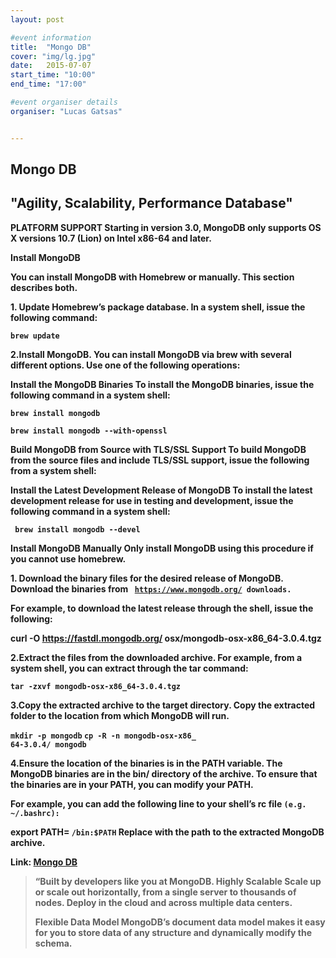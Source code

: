 ```yaml
---
layout: post

#event information
title:  "Mongo DB"
cover: "img/lg.jpg"
date:   2015-07-07
start_time: "10:00"
end_time: "17:00"

#event organiser details
organiser: "Lucas Gatsas"


---
```

<h2 class="section-heading">Mongo DB</h2>
<h2 class="section-heading">"Agility, Scalability, Performance Database"</h2>


<strong>
PLATFORM SUPPORT
Starting in version 3.0, MongoDB only supports OS X versions 10.7 (Lion) on Intel x86-64 and later.<strong>


<strong>Install MongoDB</strong>

You can install MongoDB with <strong>Homebrew</strong> or manually. This section describes both.


1.<strong> Update Homebrew’s package database.</strong> 
In a system shell, issue the following command: 

<code>brew update </code>


2.<strong>Install MongoDB.</strong> 
You can install MongoDB via brew with several different options. Use one of the following operations:

<strong>Install the MongoDB Binaries</strong> 
To install the MongoDB binaries, issue the following command in a system shell:

<code>brew install mongodb</code>


<code>brew install mongodb --with-openssl</code> 



<strong> Build MongoDB from Source with TLS/SSL Support<strong> 
To build MongoDB from the source files and include TLS/SSL support, issue the following from a system shell:




<strong> Install the Latest Development Release of MongoDB</strong> 
To install the latest development release for use in testing and development, issue the following command in a system shell:



<code> brew install mongodb --devel</code> 


<strong> Install MongoDB Manually </strong> 
Only install MongoDB using this procedure if you cannot use homebrew.






  
1.<strong> Download the binary files for the desired release of MongoDB.</strong> 
Download the binaries from <code> https://www.mongodb.org/
downloads. </code> 

For example, to download the latest release through the shell, issue the following:



<strong> curl -O https://fastdl.mongodb.org/
  osx/mongodb-osx-x86_64-3.0.4.tgz</strong> 


2.<strong>Extract the files from the downloaded archive.</strong> 
For example, from a system shell, you can extract through the tar command:

<code>tar -zxvf mongodb-osx-x86_64-3.0.4.tgz</code>


3.<strong>Copy the extracted archive to the target directory.</strong>
Copy the extracted folder to the location from which MongoDB will run.

<code>mkdir -p mongodb</code>
<code>cp -R -n mongodb-osx-x86_
  64-3.0.4/ mongodb</code>



  
4.<strong>Ensure the location of the binaries is in the PATH variable.</strong>
The MongoDB binaries are in the bin/ directory of the archive. To ensure that the binaries are in your PATH, you can modify your PATH.

For example, you can add the following line to your shell’s rc file <code>(e.g. ~/.bashrc):</code> 

export PATH=<mongodb-install-directory> <code>/bin:$PATH</code>
Replace <mongodb-install-directory> with the path to the extracted MongoDB archive.





Link: <a href="https://www.mongodb.org">Mongo DB</a>



<blockquote>
“Built by developers like you at MongoDB. <strong>Highly Scalable</strong>
Scale up or scale out horizontally, from a single server to thousands of nodes. Deploy in the cloud and across multiple data centers.

 <strong>Flexible Data Model </strong>
MongoDB’s document data model makes it easy for you to store data of any structure and dynamically modify the schema.



